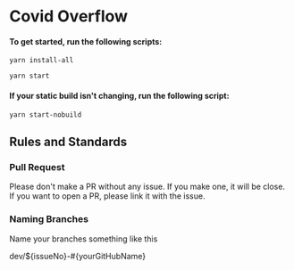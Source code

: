 # Covid Overflow

#### To get started, run the following scripts:

`yarn install-all`

`yarn start`

#### If your static build isn't changing, run the following script:

`yarn start-nobuild`

## Rules and Standards

### Pull Request

Please don't make a PR without any issue. If you make one, it will be close. If you want to open a PR, please link it with the issue.

### Naming Branches

Name your branches something like this

dev/\${issueNo}-#{yourGitHubName}

